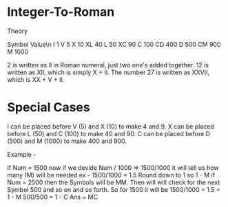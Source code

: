 # Integer-To-Roman

Theory 

Symbol       Value\n
I             1
V             5
X             10
XL            40
L             50
XC            90
C             100
CD            400
D             500
CM            900
M             1000


2 is written as II in Roman numeral, just two one's added together. 12 is written as XII, which is simply X + II. The number 27 is written as XXVII, which is XX + V + II.

# Special Cases

I can be placed before V (5) and X (10) to make 4 and 9. 
X can be placed before L (50) and C (100) to make 40 and 90. 
C can be placed before D (500) and M (1000) to make 400 and 900.

Example - 

If Num = 1500 now if we devide Num / 1000 => 1500/1000 it will tell us how many (M) will be needed ex - 1500/1000 = 1.5 Round down to 1 so 1 - M if Num = 2500 then the Symbols will be MM. 
Then will will check for the next Symbol 500 and so on and so forth.
So for 1500 it will be 
1500/1000 = 1.5 = 1 - M
500/500 = 1 - C
Ans = MC
